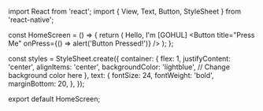 import React from 'react';
import { View, Text, Button, StyleSheet } from 'react-native';

const HomeScreen = () => {
  return (
    <View style={styles.container}>
      <Text style={styles.text}>Hello, I'm [GOHUL]</Text>
      <Button title="Press Me" onPress={() => alert('Button Pressed!')} />
    </View>
  );
};

const styles = StyleSheet.create({
  container: {
    flex: 1,
    justifyContent: 'center',
    alignItems: 'center',
    backgroundColor: 'lightblue', // Change background color here
  },
  text: {
    fontSize: 24,
    fontWeight: 'bold',
    marginBottom: 20,
  },
});

export default HomeScreen;
